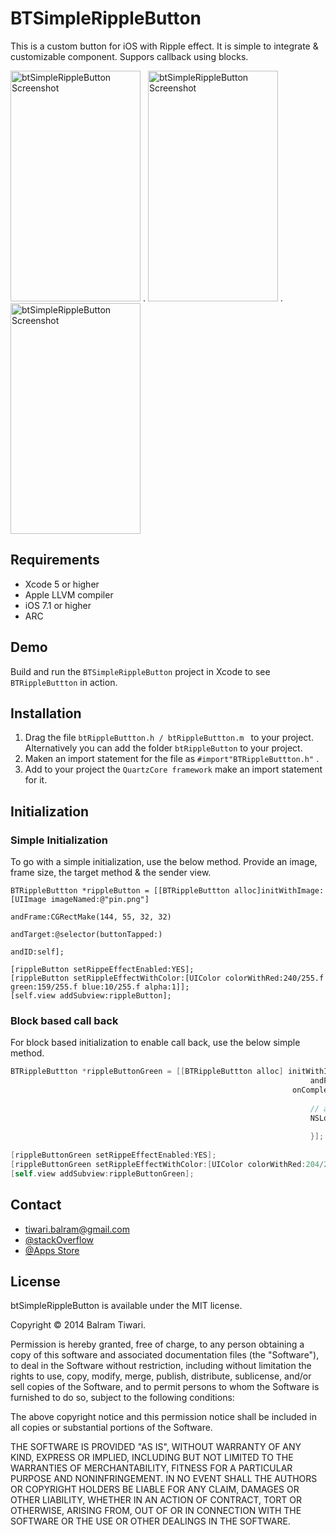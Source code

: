 BTSimpleRippleButton
====================

This is a custom button for iOS with Ripple effect. It is simple to integrate & customizable component. Suppors callback using blocks.

<img src="https://raw.githubusercontent.com/balram3429/btSimpleRippleButton/master/btSimpleRippleButton/images/raw/btSimpleRippleButtonTwo.png" alt="btSimpleRippleButton Screenshot" width="208" height="369" /> . <img src="https://raw.githubusercontent.com/balram3429/btSimpleRippleButton/master/btSimpleRippleButton/images/raw/btSimpleRippleButtonThree.png" alt="btSimpleRippleButton Screenshot" width="208" height="369" /> . <img src="https://raw.githubusercontent.com/balram3429/btSimpleRippleButton/master/btSimpleRippleButton/images/raw/btSimpleRippleButtonFour.png" alt="btSimpleRippleButton Screenshot" width="208" height="369" />

## Requirements
* Xcode 5 or higher
* Apple LLVM compiler
* iOS 7.1 or higher
* ARC

## Demo
Build and run the `BTSimpleRippleButton` project in Xcode to see `BTRippleButtton` in action.

## Installation
  1. Drag the file `btRippleButtton.h / btRippleButtton.m ` to your project. Alternatively you can add the folder `btRippleButton` to your project.
  2. Maken an import statement for the file as `#import"BTRippleButtton.h"` .
  3. Add to your project the `QuartzCore framework` make an import statement for it.


## Initialization

### Simple Initialization
To go with a simple initialization, use the below method. Provide an image, frame size, the target method & the sender view.

```objetice-c
BTRippleButtton *rippleButton = [[BTRippleButtton alloc]initWithImage:[UIImage imageNamed:@"pin.png"]
                                                             andFrame:CGRectMake(144, 55, 32, 32)
                                                            andTarget:@selector(buttonTapped:)
                                                                andID:self];
                                                                
[rippleButton setRippeEffectEnabled:YES];
[rippleButton setRippleEffectWithColor:[UIColor colorWithRed:240/255.f green:159/255.f blue:10/255.f alpha:1]];
[self.view addSubview:rippleButton];

```

### Block based call back
For block based initialization to enable call back, use the below simple method.

```objective-c
BTRippleButtton *rippleButtonGreen = [[BTRippleButtton alloc] initWithImage:[UIImage imageNamed:@"author.png"]
                                                                   andFrame:CGRectMake(110, 300, 99, 99)
                                                               onCompletion:^(BOOL success) {
                                                                   
                                                                   // add here more code to block
                                                                   NSLog(@"I am from Block, execution.");
                                                                       
                                                                   }];
    
[rippleButtonGreen setRippeEffectEnabled:YES];
[rippleButtonGreen setRippleEffectWithColor:[UIColor colorWithRed:204/255.f green:270/255.f blue:12/255.f alpha:1]];
[self.view addSubview:rippleButtonGreen];
```

## Contact

- tiwari.balram@gmail.com
- <A HREF = "http://stackoverflow.com/users/1307844/balram-tiwari"> @stackOverflow </a>
- <a href = "https://itunes.apple.com/us/artist/balram-tiwari/id693049567"> @Apps Store </a>

## License

btSimpleRippleButton is available under the MIT license.

Copyright © 2014 Balram Tiwari.

Permission is hereby granted, free of charge, to any person obtaining a copy of this software and associated documentation files (the "Software"), to deal in the Software without restriction, including without limitation the rights to use, copy, modify, merge, publish, distribute, sublicense, and/or sell copies of the Software, and to permit persons to whom the Software is furnished to do so, subject to the following conditions:

The above copyright notice and this permission notice shall be included in all copies or substantial portions of the Software.

THE SOFTWARE IS PROVIDED "AS IS", WITHOUT WARRANTY OF ANY KIND, EXPRESS OR IMPLIED, INCLUDING BUT NOT LIMITED TO THE WARRANTIES OF MERCHANTABILITY, FITNESS FOR A PARTICULAR PURPOSE AND NONINFRINGEMENT. IN NO EVENT SHALL THE AUTHORS OR COPYRIGHT HOLDERS BE LIABLE FOR ANY CLAIM, DAMAGES OR OTHER LIABILITY, WHETHER IN AN ACTION OF CONTRACT, TORT OR OTHERWISE, ARISING FROM, OUT OF OR IN CONNECTION WITH THE SOFTWARE OR THE USE OR OTHER DEALINGS IN THE SOFTWARE.
